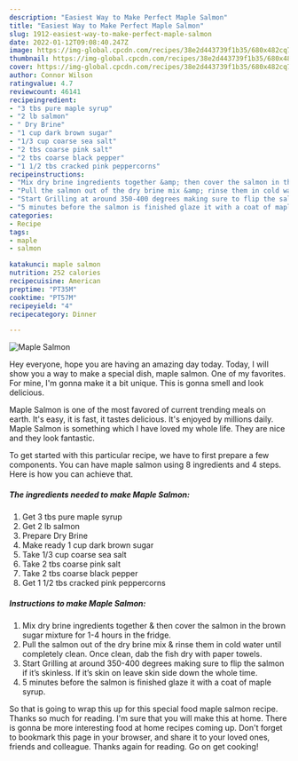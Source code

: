 ```yaml
---
description: "Easiest Way to Make Perfect Maple Salmon"
title: "Easiest Way to Make Perfect Maple Salmon"
slug: 1912-easiest-way-to-make-perfect-maple-salmon
date: 2022-01-12T09:08:40.247Z
image: https://img-global.cpcdn.com/recipes/38e2d443739f1b35/680x482cq70/maple-salmon-recipe-main-photo.jpg
thumbnail: https://img-global.cpcdn.com/recipes/38e2d443739f1b35/680x482cq70/maple-salmon-recipe-main-photo.jpg
cover: https://img-global.cpcdn.com/recipes/38e2d443739f1b35/680x482cq70/maple-salmon-recipe-main-photo.jpg
author: Connor Wilson
ratingvalue: 4.7
reviewcount: 46141
recipeingredient:
- "3 tbs pure maple syrup"
- "2 lb salmon"
- " Dry Brine"
- "1 cup dark brown sugar"
- "1/3 cup coarse sea salt"
- "2 tbs coarse pink salt"
- "2 tbs coarse black pepper"
- "1 1/2 tbs cracked pink peppercorns"
recipeinstructions:
- "Mix dry brine ingredients together &amp; then cover the salmon in the brown sugar mixture for 1-4 hours in the fridge."
- "Pull the salmon out of the dry brine mix &amp; rinse them in cold water until completely clean. Once clean, dab the fish dry with paper towels."
- "Start Grilling at around 350-400 degrees making sure to flip the salmon if it’s skinless. If it’s skin on leave skin side down the whole time."
- "5 minutes before the salmon is finished glaze it with a coat of maple syrup."
categories:
- Recipe
tags:
- maple
- salmon

katakunci: maple salmon 
nutrition: 252 calories
recipecuisine: American
preptime: "PT35M"
cooktime: "PT57M"
recipeyield: "4"
recipecategory: Dinner

---
```



![Maple Salmon](https://img-global.cpcdn.com/recipes/38e2d443739f1b35/680x482cq70/maple-salmon-recipe-main-photo.jpg)

Hey everyone, hope you are having an amazing day today. Today, I will show you a way to make a special dish, maple salmon. One of my favorites. For mine, I'm gonna make it a bit unique. This is gonna smell and look delicious.



Maple Salmon is one of the most favored of current trending meals on earth. It's easy, it is fast, it tastes delicious. It's enjoyed by millions daily. Maple Salmon is something which I have loved my whole life. They are nice and they look fantastic.


To get started with this particular recipe, we have to first prepare a few components. You can have maple salmon using 8 ingredients and 4 steps. Here is how you can achieve that.

<!--inarticleads1-->

##### The ingredients needed to make Maple Salmon:

1. Get 3 tbs pure maple syrup
1. Get 2 lb salmon
1. Prepare  Dry Brine
1. Make ready 1 cup dark brown sugar
1. Take 1/3 cup coarse sea salt
1. Take 2 tbs coarse pink salt
1. Take 2 tbs coarse black pepper
1. Get 1 1/2 tbs cracked pink peppercorns




<!--inarticleads2-->

##### Instructions to make Maple Salmon:

1. Mix dry brine ingredients together &amp; then cover the salmon in the brown sugar mixture for 1-4 hours in the fridge.
1. Pull the salmon out of the dry brine mix &amp; rinse them in cold water until completely clean. Once clean, dab the fish dry with paper towels.
1. Start Grilling at around 350-400 degrees making sure to flip the salmon if it’s skinless. If it’s skin on leave skin side down the whole time.
1. 5 minutes before the salmon is finished glaze it with a coat of maple syrup.




So that is going to wrap this up for this special food maple salmon recipe. Thanks so much for reading. I'm sure that you will make this at home. There is gonna be more interesting food at home recipes coming up. Don't forget to bookmark this page in your browser, and share it to your loved ones, friends and colleague. Thanks again for reading. Go on get cooking!
